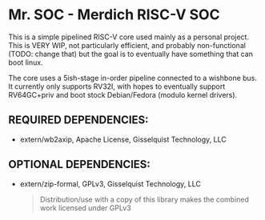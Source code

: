 Mr. SOC - Merdich RISC-V SOC
============================

This is a simple pipelined RISC-V core used mainly as a personal project. This is VERY WIP, not particularly efficient,
and probably non-functional (TODO: change that) but the goal is to eventually have something that can boot linux.

The core uses a 5ish-stage in-order pipeline connected to a wishbone bus. It currently only supports RV32I, with hopes
to eventually support RV64GC+priv and boot stock Debian/Fedora (modulo kernel drivers).


REQUIRED DEPENDENCIES:
----------------------

- extern/wb2axip, Apache License, Gisselquist Technology, LLC

OPTIONAL DEPENDENCIES:
----------------------

- extern/zip-formal, GPLv3, Gisselquist Technology, LLC
  > Distribution/use with a copy of this library makes the combined work
  > licensed under GPLv3